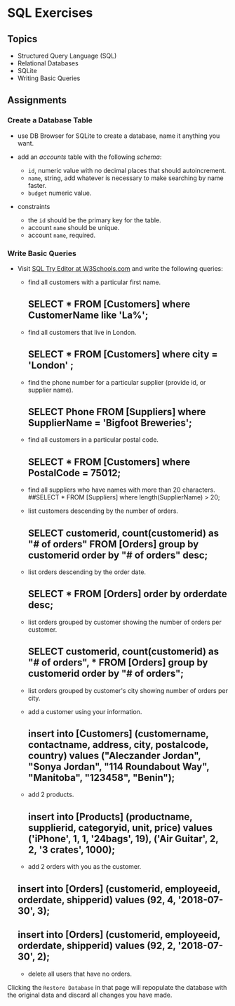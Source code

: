# SQL Exercises

## Topics

- Structured Query Language (SQL)
- Relational Databases
- SQLite
- Writing Basic Queries

## Assignments

### Create a Database Table

- use DB Browser for SQLite to create a database, name it anything you want.
- add an _accounts_ table with the following _schema_:

  - `id`, numeric value with no decimal places that should autoincrement.
  - `name`, string, add whatever is necessary to make searching by name faster.
  - `budget` numeric value.

- constraints
  - the `id` should be the primary key for the table.
  - account `name` should be unique.
  - account `name`, required.

### Write Basic Queries

- Visit [SQL Try Editor at W3Schools.com](https://www.w3schools.com/Sql/tryit.asp?filename=trysql_select_top) and write the following queries:
  - find all customers with a particular first name.
      ## SELECT * FROM [Customers] where CustomerName like 'La%';
  - find all customers that live in London.
      ## SELECT * FROM [Customers] where city = 'London' ;
  - find the phone number for a particular supplier (provide id, or supplier name).
      ## SELECT Phone FROM [Suppliers] where SupplierName = 'Bigfoot Breweries';
  - find all customers in a particular postal code.
      ## SELECT * FROM [Customers] where PostalCode = 75012;
  - find all suppliers who have names with more than 20 characters.
      ##SELECT * FROM [Suppliers] where length(SupplierName) > 20;
  - list customers descending by the number of orders.
      ## SELECT customerid, count(customerid) as "# of orders" FROM [Orders] group by customerid order by "# of orders" desc;
  - list orders descending by the order date.
      ## SELECT * FROM [Orders] order by orderdate desc;
  - list orders grouped by customer showing the number of orders per customer.
      ## SELECT customerid, count(customerid) as "# of orders", * FROM [Orders] group by customerid order by "# of orders";
  - list orders grouped by customer's city showing number of orders per city.

  - add a customer using your information.
    ## insert into [Customers] (customername, contactname, address, city, postalcode, country) values ("Aleczander Jordan", "Sonya Jordan", "114 Roundabout Way", "Manitoba", "123458", "Benin");
  - add 2 products.
      ## insert into [Products] (productname, supplierid, categoryid, unit, price) values ('iPhone', 1, 1, '24bags', 19), ('Air Guitar', 2, 2, '3 crates', 1000);
  - add 2 orders with you as the customer.
  ## insert into [Orders] (customerid, employeeid, orderdate, shipperid) values (92, 4, '2018-07-30', 3);
  ## insert into [Orders] (customerid, employeeid, orderdate, shipperid) values (92, 2, '2018-07-30', 2);
  - delete all users that have no orders.

Clicking the `Restore Database` in that page will repopulate the database with the original data and discard all changes you have made.
